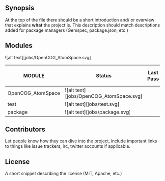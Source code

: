 
## Synopsis

At the top of the file there should be a short introduction and/ or overview that explains **what** the project is. This description should match descriptions added for package managers (Gemspec, package.json, etc.)

## Modules 

![alt text][jobs/OpenCOG_AtomSpace.svg]

[logo]: https://github.com/adam-p/markdown-here/raw/master/src/common/images/icon48.png "Logo Title Text 2"

[logo]: jobs/OpenCOG_AtomSpace.svg  " foo fo "

| MODULE | Status | Last Pass | Last test fail| Last Build | Last Attempt|
| --- | --- | --- | --- | ---  | --- |
| OpenCOG_AtomSpace | ![alt text][jobs/OpenCOG_AtomSpace.svg] |  |  |   |  |
| test | ![alt text][jobs/test.svg] |  |  |   |  |
| package | ![alt text][jobs/package.svg] |  |  |   |  |

## Contributors

Let people know how they can dive into the project, include important links to things like issue trackers, irc, twitter accounts if applicable.

## License

A short snippet describing the license (MIT, Apache, etc.)

